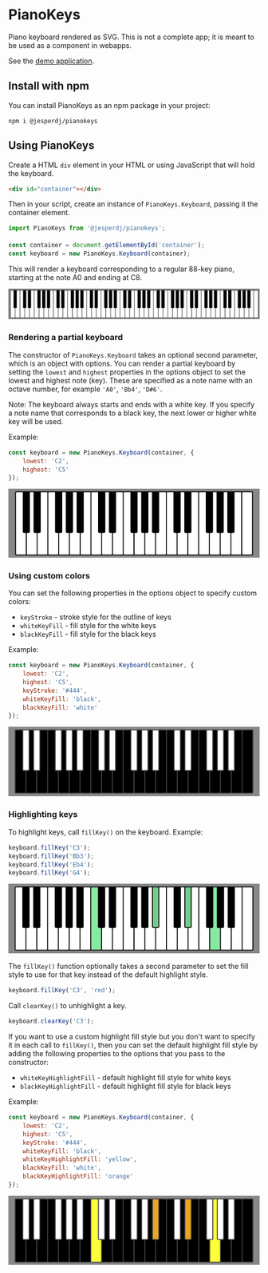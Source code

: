 # PianoKeys

Piano keyboard rendered as SVG. This is not a complete app; it is meant to be used as a component in webapps.

See the [demo application](https://github.com/jesperdj/pianokeys-demo).

## Install with npm

You can install PianoKeys as an npm package in your project:

    npm i @jesperdj/pianokeys

## Using PianoKeys

Create a HTML `div` element in your HTML or using JavaScript that will hold the keyboard.

```html
<div id="container"></div>
```

Then in your script, create an instance of `PianoKeys.Keyboard`, passing it the container element.

```javascript
import PianoKeys from '@jesperdj/pianokeys';

const container = document.getElementById('container');
const keyboard = new PianoKeys.Keyboard(container);
```

This will render a keyboard corresponding to a regular 88-key piano, starting at the note A0 and ending at C8.

![88-key keyboard](./example-01.png)

### Rendering a partial keyboard

The constructor of `PianoKeys.Keyboard` takes an optional second parameter, which is an object with options. You can render a partial keyboard by setting the `lowest` and `highest` properties in the options object to set the lowest and highest note (key). These are specified as a note name with an octave number, for example `'A0'`, `'Bb4'`, `'D#6'`.

Note: The keyboard always starts and ends with a white key. If you specify a note name that corresponds to a black key, the next lower or higher white key will be used.

Example:

```javascript
const keyboard = new PianoKeys.Keyboard(container, {
    lowest: 'C2',
    highest: 'C5'
});
```

![Keyboard staring at C2 and ending at C5](./example-02.png)

### Using custom colors

You can set the following properties in the options object to specify custom colors:

- `keyStroke` - stroke style for the outline of keys
- `whiteKeyFill` - fill style for the white keys
- `blackKeyFill` - fill style for the black keys

Example:

```javascript
const keyboard = new PianoKeys.Keyboard(container, {
    lowest: 'C2',
    highest: 'C5',
    keyStroke: '#444',
    whiteKeyFill: 'black',
    blackKeyFill: 'white'
});
```

![Keyboard with custom colors](./example-03.png)

### Highlighting keys

To highlight keys, call `fillKey()` on the keyboard. Example:

```javascript
keyboard.fillKey('C3');
keyboard.fillKey('Bb3');
keyboard.fillKey('Eb4');
keyboard.fillKey('G4');
```

![Keyboard with highlighted keys](./example-04.png)

The `fillKey()` function optionally takes a second parameter to set the fill style to use for that key instead of the default highlight style.

```javascript
keyboard.fillKey('C3', 'red');
```

Call `clearKey()` to unhighlight a key.

```javascript
keyboard.clearKey('C3');
```
If you want to use a custom highlight fill style but you don't want to specify it in each call to `fillKey()`, then you can set the default highlight fill style by adding the following properties to the options that you pass to the constructor:

- `whiteKeyHighlightFill` - default highlight fill style for white keys
- `blackKeyHighlightFill` - default highlight fill style for black keys

Example:

```javascript
const keyboard = new PianoKeys.Keyboard(container, {
    lowest: 'C2',
    highest: 'C5',
    keyStroke: '#444',
    whiteKeyFill: 'black',
    whiteKeyHighlightFill: 'yellow',
    blackKeyFill: 'white',
    blackKeyHighlightFill: 'orange'
});
```

![Keyboard with custom default highlight colors](./example-05.png)
